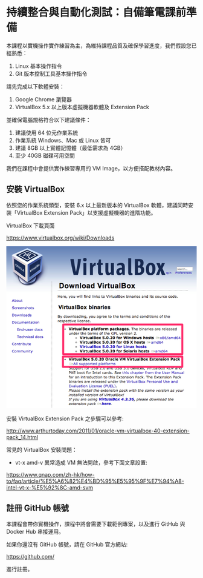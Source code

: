 # 持續整合與自動化測試：自備筆電課前準備

本課程以實機操作實作練習為主，為維持課程品質及確保學習進度，我們假設您已經熟悉：

1. Linux 基本操作指令
2. Git 版本控制工具基本操作指令

請先完成以下軟體安裝：

1. Google Chrome 瀏覽器
2. VirtualBox 5.x 以上版本虛擬機器軟體及 Extension Pack

並確保電腦規格符合以下建議條件：

1. 建議使用 64 位元作業系統
2. 作業系統 Windows、Mac 或 Linux 皆可
3. 建議 8GB 以上實體記憶體（最低需求為 4GB）
4. 至少 40GB 磁碟可用空間

我們在課程中會提供實作練習專用的 VM Image，以方便搭配教材內容。


## 安裝 VirtualBox

依照您的作業系統類型，安裝 6.x 以上最新版本的 VirtualBox 軟體，建議同時安裝「VirtualBox Extension Pack」以支援虛擬機器的進階功能。

VirtualBox 下載頁面 

<https://www.virtualbox.org/wiki/Downloads>

![下載必要的 VirtualBox 安裝檔案](download-virtualbox.png)

安裝 VirtualBox Extension Pack 之步驟可以參考:

<http://www.arthurtoday.com/2011/01/oracle-vm-virtualbox-40-extension-pack_14.html>

常見的 VirtualBox 安裝問題：

- vt-x amd-v 異常造成 VM 無法開啟，參考下面文章設置: 

<https://www.qnap.com/zh-hk/how-to/faq/article/%E5%A6%82%E4%BD%95%E5%95%9F%E7%94%A8-intel-vt-x-%E5%92%8C-amd-svm>

## 註冊 GitHub 帳號

本課程會帶你實機操作，課程中將會需要下載範例專案，以及進行 GitHub 與 Docker Hub 串接運用。

如果你還沒有 GitHub 帳號，請在 GitHub 官方網站:

<https://github.com/>

進行註冊。

